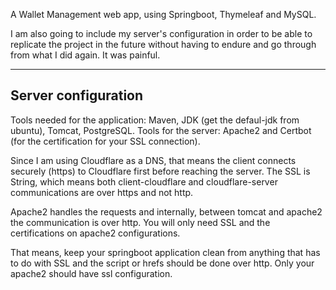 A Wallet Management web app, using Springboot, Thymeleaf and MySQL.

I am also going to include my server's configuration in order to be able to replicate the project in the future without
having to endure and go through from what I did again. It was painful.

---

## Server configuration

Tools needed for the application: Maven, JDK (get the defaul-jdk from ubuntu), Tomcat, PostgreSQL.
Tools for the server: Apache2 and Certbot (for the certification for your SSL connection).

Since I am using Cloudflare as a DNS, that means the client connects securely (https) to Cloudflare first before reaching the server. The SSL is String, which means both client-cloudflare and cloudflare-server communications are over https and not http.

Apache2 handles the requests and internally, between tomcat and apache2 the communication is over http. You will only need SSL and the certifications on apache2 configurations.

That means, keep your springboot application clean from anything that has to do with SSL and the script or hrefs should be done over http. Only your apache2 should have ssl configuration.
